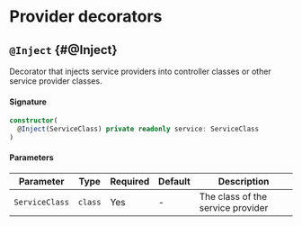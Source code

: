 # Provider decorators

## `@Inject` {#@Inject}

Decorator that injects service providers into controller classes or other service provider classes.

#### Signature

```typescript
constructor(
  @Inject(ServiceClass) private readonly service: ServiceClass
)
```

#### Parameters

| Parameter   | Type    | Required | Default | Description                       |
|-------------|---------|----------|---------|-----------------------------------|
| `ServiceClass`    | `class` | Yes      | -       | The class of the service provider |



